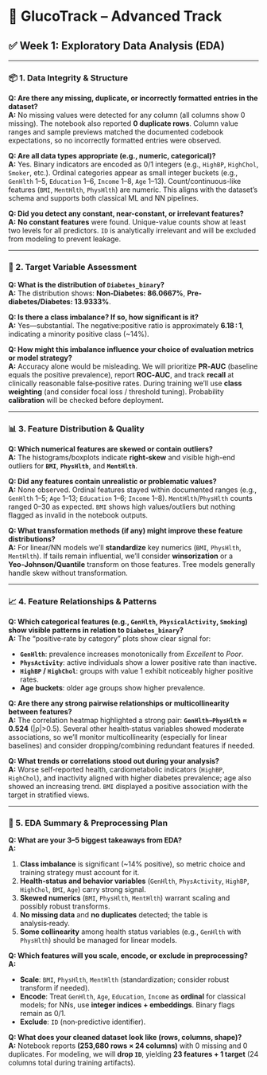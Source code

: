 # 🔴 GlucoTrack – Advanced Track

## ✅ Week 1: Exploratory Data Analysis (EDA)

---

### 📦 1. Data Integrity & Structure

**Q: Are there any missing, duplicate, or incorrectly formatted entries in the dataset?**  
**A:** No missing values were detected for any column (all columns show 0 missing). The notebook also reported **0 duplicate rows**. Column value ranges and sample previews matched the documented codebook expectations, so no incorrectly formatted entries were observed.

**Q: Are all data types appropriate (e.g., numeric, categorical)?**  
**A:** Yes. Binary indicators are encoded as 0/1 integers (e.g., `HighBP`, `HighChol`, `Smoker`, etc.). Ordinal categories appear as small integer buckets (e.g., `GenHlth` 1–5, `Education` 1–6, `Income` 1–8, `Age` 1–13). Count/continuous-like features (`BMI`, `MentHlth`, `PhysHlth`) are numeric. This aligns with the dataset’s schema and supports both classical ML and NN pipelines.

**Q: Did you detect any constant, near-constant, or irrelevant features?**  
**A:** **No constant features** were found. Unique-value counts show at least two levels for all predictors. `ID` is analytically irrelevant and will be excluded from modeling to prevent leakage.

---

### 🎯 2. Target Variable Assessment

**Q: What is the distribution of `Diabetes_binary`?**  
**A:** The distribution shows: **Non‑Diabetes: 86.0667%**, **Pre-diabetes/Diabetes: 13.9333%**.

**Q: Is there a class imbalance? If so, how significant is it?**  
**A:** Yes—substantial. The negative:positive ratio is approximately **6.18 : 1**, indicating a minority positive class (~14%).

**Q: How might this imbalance influence your choice of evaluation metrics or model strategy?**  
**A:** Accuracy alone would be misleading. We will prioritize **PR‑AUC** (baseline equals the positive prevalence), report **ROC‑AUC**, and track **recall** at clinically reasonable false‑positive rates. During training we’ll use **class weighting** (and consider focal loss / threshold tuning). Probability **calibration** will be checked before deployment.

---

### 📊 3. Feature Distribution & Quality

**Q: Which numerical features are skewed or contain outliers?**  
**A:** The histograms/boxplots indicate **right‑skew** and visible high-end outliers for **`BMI`**, **`PhysHlth`**, and **`MentHlth`**.

**Q: Did any features contain unrealistic or problematic values?**  
**A:** None observed. Ordinal features stayed within documented ranges (e.g., `GenHlth` 1–5; `Age` 1–13; `Education` 1–6; `Income` 1–8). `MentHlth`/`PhysHlth` counts ranged 0–30 as expected. `BMI` shows high values/outliers but nothing flagged as invalid in the notebook outputs.

**Q: What transformation methods (if any) might improve these feature distributions?**  
**A:** For linear/NN models we’ll **standardize** key numerics (`BMI`, `PhysHlth`, `MentHlth`). If tails remain influential, we’ll consider **winsorization** or a **Yeo‑Johnson/Quantile** transform on those features. Tree models generally handle skew without transformation.

---

### 📈 4. Feature Relationships & Patterns

**Q: Which categorical features (e.g., `GenHlth`, `PhysicalActivity`, `Smoking`) show visible patterns in relation to `Diabetes_binary`?**  
**A:** The “positive‑rate by category” plots show clear signal for:  
- **`GenHlth`**: prevalence increases monotonically from *Excellent* to *Poor*.  
- **`PhysActivity`**: active individuals show a lower positive rate than inactive.  
- **`HighBP` / `HighChol`**: groups with value 1 exhibit noticeably higher positive rates.  
- **Age buckets**: older age groups show higher prevalence.

**Q: Are there any strong pairwise relationships or multicollinearity between features?**  
**A:** The correlation heatmap highlighted a strong pair: **`GenHlth`–`PhysHlth` ≈ 0.524** (|ρ|>0.5). Several other health‑status variables showed moderate associations, so we’ll monitor multicollinearity (especially for linear baselines) and consider dropping/combining redundant features if needed.

**Q: What trends or correlations stood out during your analysis?**  
**A:** Worse self‑reported health, cardiometabolic indicators (`HighBP`, `HighChol`), and inactivity aligned with higher diabetes prevalence; age also showed an increasing trend. `BMI` displayed a positive association with the target in stratified views.

---

### 🧰 5. EDA Summary & Preprocessing Plan

**Q: What are your 3–5 biggest takeaways from EDA?**  
**A:**  
1) **Class imbalance** is significant (~14% positive), so metric choice and training strategy must account for it.  
2) **Health‑status and behavior variables** (`GenHlth`, `PhysActivity`, `HighBP`, `HighChol`, `BMI`, `Age`) carry strong signal.  
3) **Skewed numerics** (`BMI`, `PhysHlth`, `MentHlth`) warrant scaling and possibly robust transforms.  
4) **No missing data** and **no duplicates** detected; the table is analysis‑ready.  
5) **Some collinearity** among health status variables (e.g., `GenHlth` with `PhysHlth`) should be managed for linear models.

**Q: Which features will you scale, encode, or exclude in preprocessing?**  
**A:**  
- **Scale**: `BMI`, `PhysHlth`, `MentHlth` (standardization; consider robust transform if needed).  
- **Encode**: Treat `GenHlth`, `Age`, `Education`, `Income` as **ordinal** for classical models; for NNs, use **integer indices + embeddings**. Binary flags remain as 0/1.  
- **Exclude**: `ID` (non‑predictive identifier).

**Q: What does your cleaned dataset look like (rows, columns, shape)?**  
**A:** Notebook reports **(253,680 rows × 24 columns)** with 0 missing and 0 duplicates. For modeling, we will **drop `ID`**, yielding **23 features + 1 target** (24 columns total during training artifacts).

